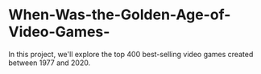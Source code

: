 # When-Was-the-Golden-Age-of-Video-Games-
In this project, we'll explore the top 400 best-selling video games created between 1977 and 2020.
